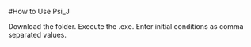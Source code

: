#How to Use Psi_J

Download the folder. Execute the .exe. Enter initial conditions as comma separated values.
